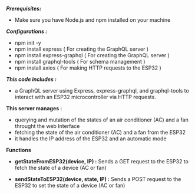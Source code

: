 
***Prerequisites:***

 * Make sure you have Node.js and npm installed on your machine


***Configurations :*** 
 * npm init -y
 * npm install express  ( For creating the GraphQL server )
 * npm install express-graphql  ( For creating the GraphQL server )
 * npm install graphql-tools   ( For schema management )
 * npm install axios    ( For making HTTP requests to the ESP32 )




***This code includes :*** 

* a GraphQL server using Express, express-graphql, and graphql-tools to interact with an ESP32 microcontroller via HTTP requests.

**This server manages :**
  
*  querying and mutation of the states of an air conditioner (AC) and a fan throught the web Interface
* fetching the state of the air conditioner (AC) and a fan from the ESP32
*  it handles the IP address of the ESP32 and an automatic mode
  

**Functions**
* **getStateFromESP32(device, IP) :** Sends a GET request to the ESP32 to fetch the state of a device (AC or fan)

* **sendStateToESP32(device, state, IP) :** Sends a POST request to the ESP32 to set the state of a device (AC or fan)
